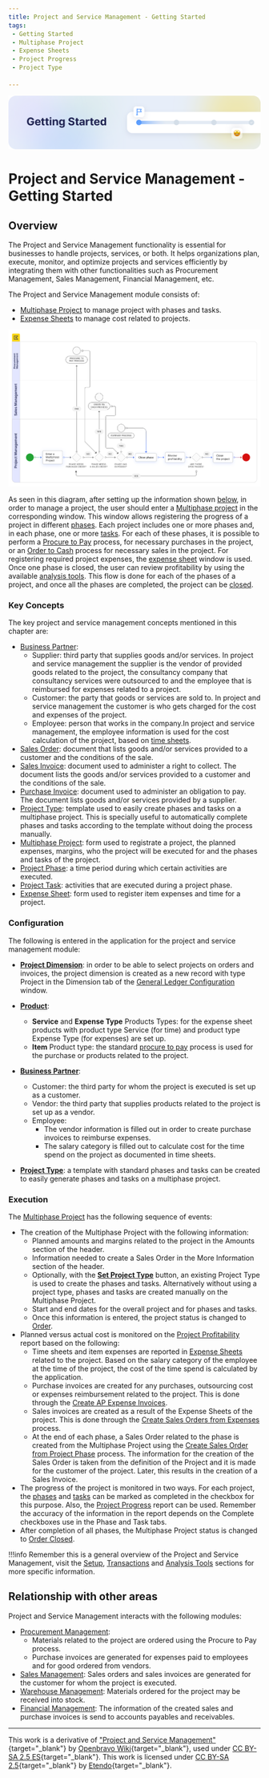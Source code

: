 ```yaml
---
title: Project and Service Management - Getting Started
tags: 
 - Getting Started
 - Multiphase Project
 - Expense Sheets
 - Project Progress
 - Project Type
 
---
```


![cover-getting-started.png](../../../../assets/getting-started/overview/cover-getting-started.png)
# Project and Service Management - Getting Started

## Overview

The Project and Service Management functionality is essential for businesses to handle projects, services, or both. It helps organizations plan, execute, monitor, and optimize projects and services efficiently by integrating them with other functionalities such as Procurement Management, Sales Management, Financial Management, etc.

The Project and Service Management module consists of:

- [Multiphase Project](../project-and-service-management/transactions.md#multiphase-project) to manage project with phases and tasks.
- [Expense Sheets](../project-and-service-management/transactions.md#expense-sheet) to manage cost related to projects.

![](../../../../assets/user-guide/etendo-classic/basic-features/project-and-services-management/getting-started/project-and-service-diagram.png)

As seen in this diagram, after setting up the information shown [below](#configuration), in order to manage a project, the user should enter a [Multiphase project](../project-and-service-management/transactions.md#multiphase-project) in the corresponding window. This window allows registering the progress of a project in different [phases](../project-and-service-management/transactions.md#project-phase-tab). Each project includes one or more phases and, in each phase, one or more [tasks](../project-and-service-management/transactions.md#project-task-subtab). For each of these phases, it is possible to perform a [Procure to Pay](../procurement-management/getting-started.md#procure-to-pay-business-flow) process, for necessary purchases in the project, or an [Order to Cash](../sales-management/getting-started.md#order-to-cash-business-flow) process  for necessary sales in the project. For registering required project expenses, the [expense sheet](../project-and-service-management/transactions.md#expense-sheet) window is used. Once one phase is closed, the user can review profitability by using the available [analysis tools](../project-and-service-management/analysis-tools.md). This flow is done for each of the phases of a project, and once all the phases are completed, the project can be [closed](../project-and-service-management/transactions.md#process-buttons).

### Key Concepts

The key project and service management concepts mentioned in this chapter are:

- [Business Partner](../master-data-management/master-data.md#business-partner):
    - Supplier: third party that supplies goods and/or services. In project and service management the supplier is the vendor of provided goods related to the project, the consultancy company that consultancy services were outsourced to and the employee that is reimbursed for expenses related to a project.
    - Customer: the party that goods or services are sold to. In project and service management the customer is who gets charged for the cost and expenses of the project.
    - Employee: person that works in the company.In project and service management, the employee information is used for the cost calculation of the project, based on [time sheets](../project-and-service-management/transactions.md#expense-sheet).
- [Sales Order](../sales-management/transactions.md#sales-order): document that lists goods and/or services provided to a customer and the conditions of the sale.
- [Sales Invoice](../sales-management/transactions.md#sales-invoice): document used to administer a right to collect. The document lists the goods and/or services provided to a customer and the conditions of the sale.
- [Purchase Invoice](../procurement-management/transactions.md#purchase-invoice): document used to administer an obligation to pay. The document lists goods and/or services provided by a supplier.
- [Project Type](../project-and-service-management/setup.md#project-type): template used to easily create phases and tasks on a multiphase project. This is specially useful to automatically complete phases and tasks according to the template without doing the process manually.
- [Multiphase Project](../project-and-service-management/transactions.md#multiphase-project): form used to registrate a project, the planned expenses, margins, who the project will be executed for and the phases and tasks of the project.
- [Project Phase](../project-and-service-management/transactions.md#project-phase-tab): a time period during which certain activities are executed.
- [Project Task](../project-and-service-management/transactions.md#project-task-subtab): activities that are executed during a project phase.
- [Expense Sheet](../project-and-service-management/transactions.md#expense-sheet): form used to register item expenses and time for a project.

### Configuration

The following is entered in the application for the project and service management module:

- [**Project Dimension**](../financial-management/accounting/setup.md#general-ledger-configuration#dimension): in order to be able to select projects on orders and invoices, the project dimension is created as a new record with type Project in the Dimension tab of the [General Ledger Configuration](../financial-management/accounting/setup.md#general-ledger-configuration) window.

- [**Product**](../master-data-management/master-data.md#product):
    - **Service** and **Expense Type** Products Types: for the expense sheet products with product type Service (for time) and product type Expense Type (for expenses) are set up.
    - **Item** Product type: the standard [procure to pay](../procurement-management/getting-started.md#procure-to-pay-business-flow) process is used for the purchase or products related to the project.

- [**Business Partner**](../master-data-management/master-data.md#business-partner):
    - Customer: the third party for whom the project is executed is set up as a customer.
    - Vendor: the third party that supplies products related to the project is set up as a vendor.
    - Employee:
        - The vendor information is filled out in order to create purchase invoices to reimburse expenses.
        - The salary category is filled out to calculate cost for the time spend on the project as documented in time sheets.

- [**Project Type**](../project-and-service-management/setup.md#project-type): a template with standard phases and tasks can be created to easily generate phases and tasks on a multiphase project.

### Execution

The [Multiphase Project](../project-and-service-management/transactions.md#multiphase-project) has the following sequence of events:

- The creation of the Multiphase Project with the following information:
    - Planned amounts and margins related to the project in the Amounts section of the header.
    - Information needed to create a Sales Order in the More Information section of the header.
    - Optionally, with the [**Set Project Type**](../project-and-service-management/transactions.md#process-buttons) button, an existing Project Type is used to create the phases and tasks. Alternatively without using a project type, phases and tasks are created manually on the Multiphase Project.
    - Start and end dates for the overall project and for phases and tasks.
    - Once this information is entered, the project status is changed to [Order](../project-and-service-management/transactions.md#process-buttons).
- Planned versus actual cost is monitored on the [Project Profitability](../project-and-service-management/analysis-tools.md#project-profitability) report based on the following:
    - Time sheets and item expenses are reported in [Expense Sheets](../project-and-service-management/transactions.md#expense-sheet) related to the project. Based on the salary category of the employee at the time of the project, the cost of the time spend is calculated by the application.
    - Purchase invoices are created for any purchases, outsourcing cost or expenses reimbursement related to the project. This is done through the [Create AP Expense Invoices](../project-and-service-management/transactions.md#create-ap-expense-invoices).
    - Sales invoices are created as a result of the Expense Sheets of the project. This is done through the [Create Sales Orders from Expenses](../project-and-service-management/transactions.md#create-sales-orders-from-expenses) process.
    - At the end of each phase, a Sales Order related to the phase is created from the Multiphase Project using the [Create Sales Order from Project Phase](../project-and-service-management/transactions.md#process-button) process. The information for the creation of the Sales Order is taken from the definition of the Project and it is made for the customer of the project. Later, this results in the creation of a Sales Invoice.
- The progress of the project is monitored in two ways. For each project, the [phases](../project-and-service-management/transactions.md#project-phase-tab) and [tasks](../project-and-service-management/transactions.md#project-task-subtab) can be marked as completed in the checkbox for this purpose. Also, the [Project Progress](../project-and-service-management/analysis-tools.md#project-progress) report can be used. Remember the accuracy of the information in the report depends on the Complete checkboxes use in the Phase and Task tabs.
- After completion of all phases, the Multiphase Project status is changed to [Order Closed](../project-and-service-management/transactions.md#process-buttons).

!!!info
    Remember this is a general overview of the Project and Service Management, visit the [Setup](../project-and-service-management/setup.md), [Transactions](../project-and-service-management/transactions.md) and [Analysis Tools](../project-and-service-management/analysis-tools.md) sections for more specific information.

## Relationship with other areas

Project and Service Management interacts with the following modules:

- [Procurement Management](../procurement-management/getting-started.md):
    - Materials related to the project are ordered using the Procure to Pay process.
    - Purchase invoices are generated for expenses paid to employees and for good ordered from vendors.
- [Sales Management](../sales-management/getting-started.md): Sales orders and sales invoices are generated for the customer for whom the project is executed.
- [Warehouse Management](../warehouse-management/getting-started.md): Materials ordered for the project may be received into stock.
- [Financial Management](../financial-management/getting-started.md): The information of the created sales and purchase invoices is send to accounts payables and receivables.

---

This work is a derivative of ["Project and Service Management"](https://wiki.openbravo.com/wiki/Project_and_Service_Management){target="\_blank"} by [Openbravo Wiki](http://wiki.openbravo.com/wiki/Welcome_to_Openbravo){target="\_blank"}, used under [CC BY-SA 2.5 ES](https://creativecommons.org/licenses/by-sa/2.5/es/){target="\_blank"}. This work is licensed under [CC BY-SA 2.5](https://creativecommons.org/licenses/by-sa/2.5/){target="\_blank"} by [Etendo](https://etendo.software){target="\_blank"}.